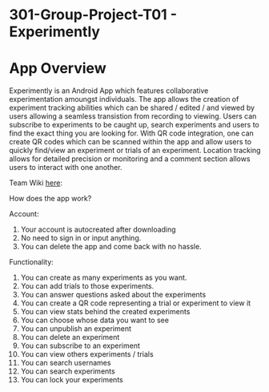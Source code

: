 # 301-Group-Project-T01 - Experimently

# App Overview

Experimently is an Android App which features collaborative experimentation amoungst individuals. The app allows the creation of experiment tracking abilities which can be shared / edited / and viewed by users allowing a seamless transistion from recording to viewing. Users can subscribe to experiments to be caught up, search experiments and users to find the exact thing you are looking for. With QR code integration, one can create QR codes which can be scanned within the app and allow users to quickly find/view an experiment or trials of an experiment. Location tracking allows for detailed precision or monitoring and a comment section allows users to interact with one another. 

Team Wiki [here](https://github.com/CMPUT301W21T01/301-Group-Project-T01/wiki):

How does the app work?

Account:
1. Your account is autocreated after downloading
2. No need to sign in or input anything.
3. You can delete the app and come back with no hassle.

Functionality:
1. You can create as many experiments as you want.
2. You can add trials to those experiments.
3. You can answer questions asked about the experiments
4. You can create a QR code representing a trial or experiment to view it
5. You can view stats behind the created experiments
6. You can choose whose data you want to see
7. You can unpublish an experiment
8. You can delete an experiment
9. You can subscribe to an experiment
10. You can view others experiments / trials
11. You can search usernames
12. You can search experiments
13. You can lock your experiments 


